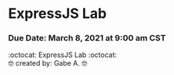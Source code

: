 # ExpressJS Lab

### **Due Date**: March 8, 2021 at 9:00 am CST


:octocat:  ExpressJS Lab  :octocat:<br/>
:nerd_face:  created by: Gabe A.  :nerd_face: